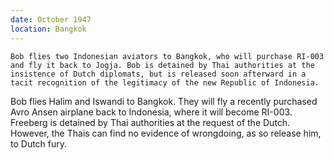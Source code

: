 ```yaml
---
date: October 1947
location: Bangkok
---
```


```synopsis
Bob flies two Indonesian aviators to Bangkok, who will purchase RI-003 and fly it back to Jogja. Bob is detained by Thai authorities at the insistence of Dutch diplomats, but is released soon afterward in a tacit recognition of the legitimacy of the new Republic of Indonesia. 
```

Bob flies Halim and Iswandi to Bangkok. They will fly a recently
purchased Avro Ansen airplane back to Indonesia, where it will become
RI-003. Freeberg is detained by Thai authorities at the request of the
Dutch. However, the Thais can find no evidence of wrongdoing, as so
release him, to Dutch fury.